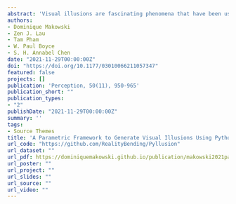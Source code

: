 ```yaml
---
abstract: 'Visual illusions are fascinating phenomena that have been used and studied by artists and scientists for centuries, leading to important discoveries about the neurocognitive underpinnings of perception, consciousness, and neuropsychiatric disorders such as schizophrenia or autism. Surprisingly, despite their historical and theoretical importance as psychological stimuli, there is no dedicated software, nor consistent approach, to generate illusions in a systematic fashion. Instead, scientists have to craft them by hand in an idiosyncratic fashion, or use pre-made images not tailored for the specific needs of their studies. This, in turn, hinders the reproducibility of illusion-based research, narrowing possibilities for scientific breakthroughs and their applications. With the aim of addressing this gap, Pyllusion is a Python-based open-source software (freely available at https://github.com/RealityBending/Pyllusion), that offers a framework to manipulate and generate illusions in a systematic way, compatible with different output formats such as image files (.png, .jpg, .tiff, etc.) or experimental software (such as PsychoPy).'
authors:
- Dominique Makowski
- Zen J. Lau
- Tam Pham
- W. Paul Boyce
- S. H. Annabel Chen
date: "2021-11-29T00:00:00Z"
doi: "https://doi.org/10.1177/03010066211057347"
featured: false
projects: []
publication: 'Perception, 50(11), 950-965'
publication_short: ""
publication_types:
- "2"
publishDate: "2021-11-29T00:00:00Z"
summary: ''
tags:
- Source Themes
title: 'A Parametric Framework to Generate Visual Illusions Using Python'
url_code: "https://github.com/RealityBending/Pyllusion"
url_dataset: ""
url_pdf: https://dominiquemakowski.github.io/publication/makowski2021parametric/makowski2021parametric.pdf
url_poster: ""
url_project: ""
url_slides: ""
url_source: ""
url_video: ""
---
```

